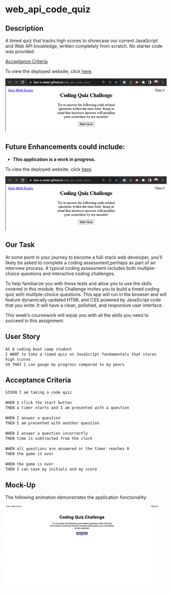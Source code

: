 # web_api_code_quiz

## Description

A timed quiz that tracks high scores to showcase our current JavaScript and Web API knowledge, written completely from scratch. No starter code was provided.

[Acceptance Criteria](#acceptance-criteria).

To view the deployed website, click [here](https://box-o-water.github.io/javascript_password_generator/).

![Web APO Code Quiz](/assets/images/webapicodequizpreview.png)

## Future Enhancements could include:

* **This application is a work in progress.**

To view the deployed website, click [here](https://box-o-water.github.io/web_api_code_quiz/).

![Web API Code Quiz](/assets/images/webapicodequizpreview.png)


## Our Task

At some point in your journey to become a full-stack web developer, you’ll likely be asked to complete a coding assessment;perhaps as part of an interview process. A typical coding assessment includes both multiple-choice questions and interactive coding challenges. 

To help familiarize you with these tests and allow you to use the skills covered in this module, this Challenge invites you to build a timed coding quiz with multiple-choice questions. This app will run in the browser and will feature dynamically updated HTML and CSS powered by JavaScript code that you write. It will have a clean, polished, and responsive user interface. 

This week’s coursework will equip you with all the skills you need to succeed in this assignment.

## User Story

```
AS A coding boot camp student
I WANT to take a timed quiz on JavaScript fundamentals that stores high scores
SO THAT I can gauge my progress compared to my peers
```

## Acceptance Criteria

```
GIVEN I am taking a code quiz

WHEN I click the start button
THEN a timer starts and I am presented with a question

WHEN I answer a question
THEN I am presented with another question

WHEN I answer a question incorrectly
THEN time is subtracted from the clock

WHEN all questions are answered or the timer reaches 0
THEN the game is over

WHEN the game is over
THEN I can save my initials and my score
```

## Mock-Up

The following animation demonstrates the application functionality:

![A user clicks through an interactive coding quiz, then enters initials to save the high score before resetting and starting over.](/assets/images/web-apis-homework-demo.gif)